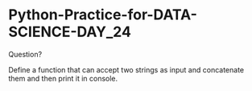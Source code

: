 # Python-Practice-for-DATA-SCIENCE-DAY_24
Question?

Define a function that can accept two strings as input and concatenate them and then print it in console.
